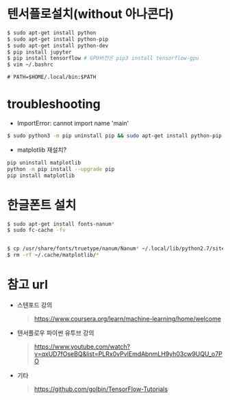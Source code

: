 # 텐서플로설치(without 아나콘다)
  ```bash
  $ sudo apt-get install python
  $ sudo apt-get install python-pip
  $ sudo apt-get install python-dev
  $ pip install jupyter
  $ pip install tensorflow # GPU버전은 pip3 install tensorflow-gpu
  $ vim ~/.bashrc
  ```
  ```
  # PATH=$HOME/.local/bin:$PATH
  ```

# troubleshooting
  - ImportError: cannot import name 'main'
  ```bash
  $ sudo python3 -m pip uninstall pip && sudo apt-get install python-pip --reinstall
  ```
  - matplotlib 재설치?
  ```bash
  pip uninstall matplotlib
  python -m pip install --upgrade pip
  pip install matplotlib
  ```

# 한글폰트 설치
  ```bash
  $ sudo apt-get install fonts-nanum*
  $ sudo fc-cache -fv


  $ cp /usr/share/fonts/truetype/nanum/Nanum* ~/.local/lib/python2.7/site-packages/matplotlib/mpl-data/fonts/ttf/
  $ rm -rf ~/.cache/matplotlib/*
  ```

# 참고 url
- 스텐포드 강의
  > https://www.coursera.org/learn/machine-learning/home/welcome
- 텐서플로우 파이썬 유투브 강의
  > https://www.youtube.com/watch?v=qxUD7fOseBQ&list=PLRx0vPvlEmdAbnmLH9yh03cw9UQU_o7PO
- 기타
  > https://github.com/golbin/TensorFlow-Tutorials
